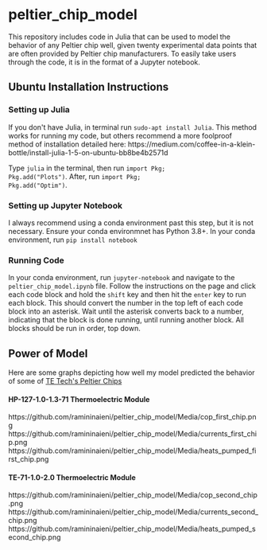# peltier_chip_model
This repository includes code in Julia that can be used to model the behavior of any Peltier chip well, given twenty experimental data points that are often provided by Peltier chip manufacturers. To easily take users through the code, it is in the format of a Jupyter notebook.
<h2> Ubuntu Installation Instructions</h2>
<h3>Setting up Julia</h3>
If you don't have Julia, in terminal run <code>sudo-apt install Julia</code>. This method works for running my code, but others recommend a more foolproof method of installation detailed here: https://medium.com/coffee-in-a-klein-bottle/install-julia-1-5-on-ubuntu-bb8be4b2571d

Type <code>julia</code> in the terminal, then run <code>import Pkg; Pkg.add("Plots")</code>. After, run <code>import Pkg; Pkg.add("Optim")</code>. 
<h3>Setting up Jupyter Notebook</h3>
I always recommend using a conda environment past this step, but it is not necessary. Ensure your conda environmnet has Python 3.8+. In your conda environment, run <code>pip install notebook</code>
<h3>Running Code</h3>
In your conda environment, run <code>jupyter-notebook</code> and navigate to the <code>peltier_chip_model.ipynb</code> file. Follow the instructions on the page and click each code block and hold the <code>shift</code> key and then hit the <code>enter</code> key to run each block. This should convert the number in the top left of each code block into an asterisk. Wait until the asterisk converts back to a number, indicating that the block is done running, until running another block. All blocks should be run in order, top down. 
<h2>Power of Model</h2>
Here are some graphs depicting how well my model predicted the behavior of some of <a href = "https://tetech.com/peltier-thermoelectric-cooler-modules/standard/" target = "_blank">TE Tech's Peltier Chips</a>
<h4>HP-127-1.0-1.3-71 Thermoelectric Module</h4>
https://github.com/ramininaieni/peltier_chip_model/Media/cop_first_chip.png
https://github.com/ramininaieni/peltier_chip_model/Media/currents_first_chip.png
https://github.com/ramininaieni/peltier_chip_model/Media/heats_pumped_first_chip.png
<h4>TE-71-1.0-2.0 Thermoelectric Module</h4>
https://github.com/ramininaieni/peltier_chip_model/Media/cop_second_chip.png
https://github.com/ramininaieni/peltier_chip_model/Media/currents_second_chip.png
https://github.com/ramininaieni/peltier_chip_model/Media/heats_pumped_second_chip.png
